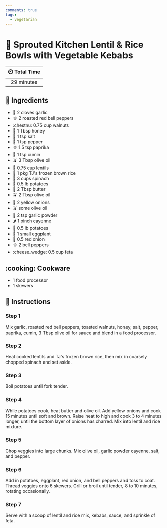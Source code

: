 ```yaml
---
comments: true
tags:
  - vegetarian
---
```

# :rice: Sprouted Kitchen Lentil & Rice Bowls with Vegetable Kebabs

| :timer_clock: Total Time |
|:-----------------------: |
| 29 minutes |

## :salt: Ingredients

- :garlic: 2 cloves garlic
- :bell_pepper: 2 roasted red bell peppers
- :chestnu: 0.75 cup walnuts
- :honey_pot: 1 Tbsp honey
- :salt: 1 tsp salt
- :salt: 1 tsp pepper
- :bell_pepper: 1.5 tsp paprika
- :herb: 1 tsp cumin
- :olive: 3 Tbsp olive oil
- :curry: 0.75 cup lentils
- :rice: 1 pkg TJ's frozen brown rice
- :leafy_green: 3 cups spinach
- :potato: 0.5 lb potatoes
- :butter: 2 Tbsp butter
- :olive: 2 Tbsp olive oil
- :onion: 2 yellow onions
- :olive: some olive oil
- :garlic: 2 tsp garlic powder
- :hot_pepper: 1 pinch cayenne
- :potato: 0.5 lb potatoes
- :eggplant: 1 small eggplant
- :onion: 0.5 red onion
- :bell_pepper: 2 bell peppers
- :cheese_wedge: 0.5 cup feta

## :cooking: Cookware

- 1 food processor
- 1 skewers

## :pencil: Instructions

### Step 1

Mix garlic, roasted red bell peppers, toasted walnuts, honey, salt, pepper, paprika, cumin, 3 Tbsp olive oil for sauce
and blend in a food processor.

### Step 2

Heat cooked lentils and TJ's frozen brown rice, then mix in coarsely chopped spinach and set aside.

### Step 3

Boil potatoes until fork tender.

### Step 4

While potatoes cook, heat butter and olive oil. Add yellow onions and cook 15 minutes until soft and brown. Raise heat
to high and cook 3 to 4 minutes longer, until the bottom layer of onions has charred. Mix into lentil and rice mixture.

### Step 5

Chop veggies into large chunks. Mix olive oil, garlic powder cayenne, salt, and pepper.

### Step 6

Add in potatoes, eggplant, red onion, and bell peppers and toss to coat. Thread veggies onto 6 skewers. Grill or
broil until tender, 8 to 10 minutes, rotating occasionally.

### Step 7

Serve with a scoop of lentil and rice mix, kebabs, sauce, and sprinkle of feta.
